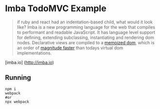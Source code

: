 # Imba TodoMVC Example

> if ruby and react had an indentation-based child, what would it look like? Imba is a new programming language for the web that compiles to performant and readable JavaScript. It has language level support for defining, extending subclassing, instantiating and rendering dom nodes.
> Declarative views are compiled to a [memoized dom](http://imba.io/guides/advanced/performance#performance), which is an order of [magnitude faster](https://somebee.github.io/dom-reconciler-bench/index.html) than todays virtual dom implementations. 

[imba.io] (http://imba.io)

## Running

```
npm i
webpack
#or
npx webpack 
```